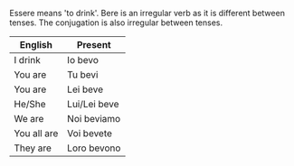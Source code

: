 Essere means 'to drink'. Bere is an irregular verb as it is different between tenses. The conjugation is also irregular between tenses.

| English     | Present    |
| ----------- | ---------- |
| I drink        | Io bevo    |
| You are     | Tu bevi     |
| You are     | Lei beve      |
| He/She      | Lui/Lei  beve |
| We are      | Noi beviamo  |
| You all are | Voi bevete  |
| They are    | Loro bevono  |
